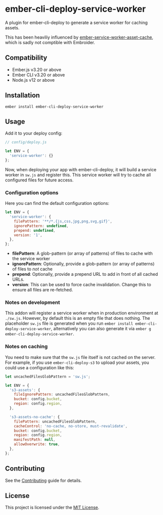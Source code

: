 # ember-cli-deploy-service-worker

A plugin for ember-cli-deploy to generate a service worker for caching assets.

This has been heaviliy influenced by [ember-service-worker-asset-cache](https://github.com/DockYard/ember-service-worker-asset-cache), which is sadly not comptible with Embroider.

## Compatibility

- Ember.js v3.20 or above
- Ember CLI v3.20 or above
- Node.js v12 or above

## Installation

```
ember install ember-cli-deploy-service-worker
```

## Usage

Add it to your deploy config:

```js
// config/deploy.js

let ENV = {
  'service-worker': {}
};
```

Now, when deploying your app with ember-cli-deploy, it will build a service worker in `sw.js` and register this.
This service worker will try to cache all configured files for future access.

### Configuration options

Here you can find the default configuration options:

```js
let ENV = {
  'service-worker': {
    filePattern: '**/*.{js,css,jpg,png,svg,gif}',
    ignorePattern: undefined,
    prepend: undefined,
    version: '1',
  },
};
```

- **filePattern**: A glob-pattern (or array of patterns) of files to cache with the service worker
- **ignorePattern**: Optionally, provide a glob-pattern (or array of patterns) of files to _not_ cache
- **prepend**: Optionally, provide a prepend URL to add in front of all cached URLs.
- **version**: This can be used to force cache invalidation. Change this to ensure all files are re-fetched.

### Notes on development

This addon will register a service worker when in production environment at `./sw.js`.
However, by default this is an empty file that does nothing.
The placeholder `sw.js` file is generated when you run `ember install ember-cli-deploy-service-worker`,
alternatively you can also generate it via `ember g ember-cli-deploy-service-worker`.

### Notes on caching

You need to make sure that the `sw.js` file itself is not cached on the server. For example, if you use `ember-cli-deploy-s3` to upload your assets, you could use a configuration like this:

```js
let uncachedFilesGlobPattern = 'sw.js';

let ENV = {
  's3-assets': {
    fileIgnorePattern: uncachedFilesGlobPattern,
    bucket: config.bucket,
    region: config.region,
  },

  's3-assets-no-cache': {
    filePattern: uncachedFilesGlobPattern,
    cacheControl: 'no-cache, no-store, must-revalidate',
    bucket: config.bucket,
    region: config.region,
    manifestPath: null,
    allowOverwrite: true,
  },
};
```

## Contributing

See the [Contributing](CONTRIBUTING.md) guide for details.

## License

This project is licensed under the [MIT License](LICENSE.md).
